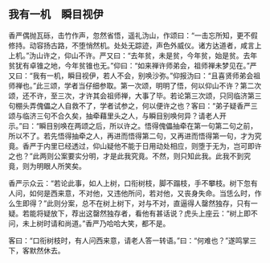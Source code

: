 ## 我有一机　瞬目视伊

香严偶抛瓦砾，击竹作声，忽然省悟，遥礼沩山，作颂曰：“一击忘所知，更不假修持。动容扬古路，不堕悄然机。处处无踪迹，声色外威仪。诸方达道者，咸言上上机。”沩山许之，仰山不许。严又曰：“去年贫，未是贫，今年贫，始是贫。去年贫犹有卓锥之地，今年贫锥也无。”仰曰：“如来禅许师弟会，祖师禅未梦见在。”严又曰：“我有一机，瞬目视伊，若人不会，别唤沙弥。”仰报沩曰：“且喜贤师弟会祖师禅也。”此三颂，学者当仔细参取。第一次颂，明明了悟，何以仰山不许？第二次颂，还不许，至三次，才许其会祖师禅，大事了毕。若论第三次颂，只同临济第三句棚头弄傀儡之人自救不了，学者试参之，何以便许之也？客曰：“弟子疑香严三颂与临济三句不合久矣，抽牵藉里头之人，与瞬目别唤何异？请老人开示。”曰：“瞬目别唤在两颂之后，所以许之。悟得傀儡抽牵在第一句第二句之前，所以不了。若先悟得抽牵之人，再进而悟得第二句，又再进而悟得第一句，才为究竟。香严于内里已经透过，仰山疑他不能于日用动处相应，则堕于无为，岂可即许之也？”此两则公案要实分明，才是此我究竟。不然，则只知此我。此我不到究竟，则为明眼人所笑矣。

香严示众云：“若论此事，如人上树，口衔树枝，脚不蹋枝，手不攀枝。树下忽有人问，如何是西来意，不对他，又违他所问，若对他，又丧身失命。当恁么时，作么生即得？”此则分案，总不在树上树下，对与不对，直逼得人罄然独存，只有一疑。若能将疑放下，荐出这罄然独存者，看他有甚话说？虎头上座云：“树上即不问，未上树时请和尚道。”香严乃哈哈大笑，都不是。

客曰：“口衔树枝时，有人问西来意，请老人答一转语。”曰：“何难也？”遂鸣掌三下，客默然休去。
